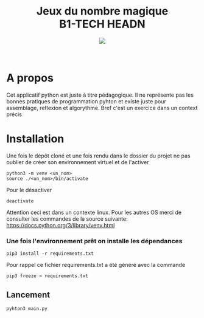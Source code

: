 <div align="center">

# Jeux du nombre magique <br>B1-TECH HEADN
</div>


<p align="center">
    <img src="https://img.shields.io/badge/Python-3.9-3776AB.svg?style=flat&logo=python&logoColor=Blue">    
  <br><br><br>
</p>

# A propos
Cet applicatif python est juste à titre pédagogique. Il ne représente pas les bonnes pratiques de programmation pyhton et existe juste pour assemblage, reflexion et algorythme. Bref c'est un exercice dans un context précis


# Installation
Une fois le dépôt cloné et une fois rendu dans le dossier du projet ne pas oublier de créer son environnement virtuel et de l'activer

```
python3 -m venv <un_nom>
source ./<un_nom>/bin/activate
```
Pour le désactiver
```
deactivate
```

Attention ceci est dans un contexte linux. Pour les autres OS merci de consulter les commandes de la source suivante:
https://docs.python.org/3/library/venv.html


### Une fois l'environnement prêt on installe les dépendances

``` 
pip3 install -r requirements.txt
```
Pour rappel ce fichier requirements.txt a été généré avec la commande

```
pip3 freeze > requirements.txt
```
## Lancement

```
pyhton3 main.py
```